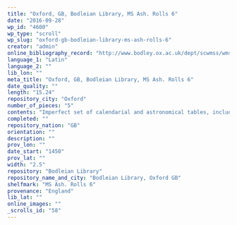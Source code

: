 ```yaml
---
title: "Oxford, GB, Bodleian Library, MS Ash. Rolls 6"
date: "2016-09-28"
wp_id: "4600"
wp_type: "scroll"
wp_slug: "oxford-gb-bodleian-library-ms-ash-rolls-6"
creator: "admin"
online_bibliography_record: "http://www.bodley.ox.ac.uk/dept/scwmss/wmss/online/medieval/ashmole/ashmole-rolls.html"
language_1: "Latin"
language_2: ""
lib_lon: ""
meta_title: "Oxford, GB, Bodleian Library, MS Ash. Rolls 6"
date_quality: ""
length: "15.24"
repository_city: "Oxford"
number_of_pieces: "5"
contents: "Imperfect set of calendarial and astronomical tables, including parts of a calendar for 1451."
completed: ""
repository_nation: "GB"
orientation: ""
description: ""
prov_lon: ""
date_start: "1450"
prov_lat: ""
width: "2.5"
repository: "Bodleian Library"
repository_name_and_city: "Bodleian Library, Oxford GB"
shelfmark: "MS Ash. Rolls 6"
provenance: "England"
lib_lat: ""
online_images: ""
_scrolls_id: "58"
---
```




